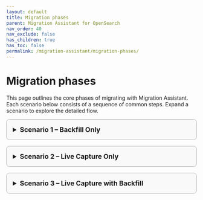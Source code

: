 ```yaml
---
layout: default
title: Migration phases
parent: Migration Assistant for OpenSearch
nav_order: 40
nav_exclude: false
has_children: true
has_toc: false
permalink: /migration-assistant/migration-phases/
---
```


# Migration phases

This page outlines the core phases of migrating with Migration Assistant. Each scenario below consists of a sequence of common steps. Expand a scenario to explore the detailed flow.

<style>
details {
  border: 1px solid #aaa;
  border-radius: 0.5rem;
  padding: 1rem;
  margin-bottom: 1rem;
  background-color: #f9f9f9;
}
summary {
  font-weight: bold;
  cursor: pointer;
  font-size: 1.1rem;
}
details[open] {
  background-color: #eef6ff;
}
</style>

<details id="scenario-1">
<summary>Scenario 1 – Backfill Only</summary>

<ol>
  <li><a href="{{site.url}}{{site.baseurl}}/migration-assistant/migration-phases/assessment/">Assessment</a></li>
  <li><a href="{{site.url}}{{site.baseurl}}/migration-assistant/migration-phases/deploy/">Deploy</a></li>

  <li><a href="{{site.url}}{{site.baseurl}}/migration-assistant/migration-phases/create-snapshot/">Create Snapshot</a></li>
  <li><a href="{{site.url}}{{site.baseurl}}/migration-assistant/migration-phases/migrate-metadata/">Migrate Metadata</a></li>
  <li><a href="{{site.url}}{{site.baseurl}}/migration-assistant/migration-phases/backfill/">Backfill</a></li>
  <li><a href="{{site.url}}{{site.baseurl}}/migration-assistant/migration-phases/remove-migration-infrastructure/">Teardown</a></li>
</ol>

</details>

<details id="scenario-2">
<summary>Scenario 2 – Live Capture Only</summary>

<ol>
  <li><a href="{{site.url}}{{site.baseurl}}/migration-assistant/migration-phases/assessment/">Assessment</a></li>
  <li><a href="{{site.url}}{{site.baseurl}}/migration-assistant/migration-phases/deploy/">Deploy</a></li>
  <li><a href="{{site.url}}{{site.baseurl}}/migration-assistant/migration-phases/verifying-migration-tools/verifying-backfill-components/">Verify Backfill Components</a></li>
  <li><a href="{{site.url}}{{site.baseurl}}/migration-assistant/migration-phases/reroute-source-to-proxy/">Reroute Traffic from Source to Capture Proxy</a></li>
  <li><a href="{{site.url}}{{site.baseurl}}/migration-assistant/migration-phases/migrate-metadata/">Migrate Metadata</a></li>
  <li><a href="{{site.url}}{{site.baseurl}}/migration-assistant/migration-phases/verifying-migration-tools/verifying-live-capture-components/">Verify Live Capture Components</a></li>
  <li><a href="{{site.url}}{{site.baseurl}}/migration-assistant/migration-phases/replay-captured-traffic/">Replay Captured Traffic</a></li>
  <li><a href="{{site.url}}{{site.baseurl}}/migration-assistant/migration-phases/reroute-traffic-from-capture-proxy-to-target/">Reroute Traffic from Capture Proxy to Target</a></li>
  <li><a href="{{site.url}}{{site.baseurl}}/migration-assistant/migration-phases/remove-migration-infrastructure/">Teardown</a></li>
</ol>

</details>

<details id="scenario-3">
<summary>Scenario 3 –  Live Capture with Backfill</summary>

<ol>
  <li><a href="{{site.url}}{{site.baseurl}}/migration-assistant/migration-phases/assessment">Assessment</a></li>
  <li><a href="{{site.url}}{{site.baseurl}}/migration-assistant/migration-phases/deploy/">Deploy</a></li>
  <li><a href="{{site.url}}{{site.baseurl}}/migration-assistant/migration-phases/reroute-source-to-proxy/">Reroute Traffic from Source to Capture Proxy</a></li>
  <li><a href="{{site.url}}{{site.baseurl}}/migration-assistant/migration-phases/create-snapshot/">Create Snapshot</a></li>
  <li><a href="{{site.url}}{{site.baseurl}}/migration-assistant/migration-phases/migrate-metadata/">Migrate Metadata</a></li>
  <li><a href="{{site.url}}{{site.baseurl}}/migration-assistant/migration-phases/backfill/">Backfill</a></li>
  <li><a href="{{site.url}}{{site.baseurl}}/migration-assistant/migration-phases/replay-captured-traffic/">Replay Captured Traffic</a></li>
  <li><a href="{{site.url}}{{site.baseurl}}/migration-assistant/migration-phases/reroute-traffic-from-capture-proxy-to-target/">Reroute Traffic from Capture Proxy to Target</a></li>
  <li><a href="{{site.url}}{{site.baseurl}}/migration-assistant/migration-phases/remove-migration-infrastructure/">Teardown</a></li>
</ol>

</details>

<script>
(function() {
  // Function to save details state to localStorage
  function saveDetailsState() {
    const details = document.querySelectorAll('details[id]');
    const state = {};
    details.forEach(detail => {
      state[detail.id] = detail.open;
    });
    localStorage.setItem('migration-phases-details-state', JSON.stringify(state));
  }

  // Function to restore details state from localStorage
  function restoreDetailsState() {
    const savedState = localStorage.getItem('migration-phases-details-state');
    if (savedState) {
      try {
        const state = JSON.parse(savedState);
        Object.keys(state).forEach(id => {
          const detail = document.getElementById(id);
          if (detail && state[id]) {
            detail.open = true;
          }
        });
      } catch (e) {
        console.warn('Failed to restore details state:', e);
      }
    }
  }

  // Wait for DOM to be ready
  if (document.readyState === 'loading') {
    document.addEventListener('DOMContentLoaded', function() {
      restoreDetailsState();
      
      // Add event listeners to save state when details are toggled
      const details = document.querySelectorAll('details[id]');
      details.forEach(detail => {
        detail.addEventListener('toggle', saveDetailsState);
      });
    });
  } else {
    restoreDetailsState();
    
    // Add event listeners to save state when details are toggled
    const details = document.querySelectorAll('details[id]');
    details.forEach(detail => {
      detail.addEventListener('toggle', saveDetailsState);
    });
  }
})();
</script>
